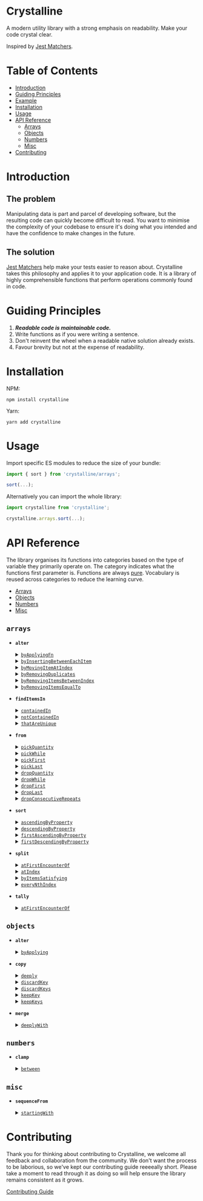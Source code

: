 # Crystalline
A modern utility library with a strong emphasis on readability. Make your code crystal clear.

Inspired by [Jest Matchers](https://jestjs.io/docs/en/using-matchers).

# Table of Contents

- [Introduction](#introduction)
- [Guiding Principles](#guiding-principles)
- [Example](#example)
- [Installation](#installation)
- [Usage](#usage)
- [API Reference](#api-reference)
  - [Arrays](#arrays)
  - [Objects](#objects)
  - [Numbers](#numbers)
  - [Misc](#misc)
- [Contributing](#contributing)

# Introduction

## The problem
Manipulating data is part and parcel of developing software, but the resulting code can quickly become difficult to read.
You want to minimise the complexity of your codebase to ensure it's doing what you intended and have the confidence 
to make changes in the future.
 
## The solution
[Jest Matchers](https://jestjs.io/docs/en/using-matchers) help make your tests easier to reason about. Crystalline takes 
this philosophy and applies it to your application code. It is a library of highly comprehensible functions that perform 
operations commonly found in code. 

# Guiding Principles

1) _**Readable code is maintainable code.**_ 
2) Write functions as if you were writing a sentence. 
3) Don't reinvent the wheel when a readable native solution already exists.
4) Favour brevity but not at the expense of readability.

# Installation
NPM:
```shell script
npm install crystalline
```

Yarn:
```shell script
yarn add crystalline
```

# Usage
Import specific ES modules to reduce the size of your bundle:
```javascript
import { sort } from 'crystalline/arrays';

sort(...);
```

Alternatively you can import the whole library:

```javascript
import crystalline from 'crystalline';

crystalline.arrays.sort(...);
```

# API Reference
The library organises its functions into categories based on the type of variable they primarily operate on. The category 
indicates what the functions first parameter is. Functions are always [pure](https://en.wikipedia.org/wiki/Pure_function). 
Vocabulary is reused across categories to reduce the learning curve.

- [Arrays](#arrays)
- [Objects](#objects)
- [Numbers](#numbers)
- [Misc](#misc)

## `arrays`

- <strong>`alter`</strong>
    <details>
    <summary><a href="#"><code>byApplyingFn</code></a></summary>
    <p>
    <br/>          
    Create a new array by applying the function supplied at the given index.

    ```javascript
    const input = ["a", "b", "c", "d"];

    const result = alter(input)
      .byApplyingFn((n) => n.toUpperCase())
      .atIndex(1);

    expect(result).toEqual(["a", "B", "c", "d"]);
    ```

    </p>
    </details>
    
    <details>
    <summary><a href="#"><code>byInsertingBetweenEachItem</code></a></summary>
    <p>
    <br/>          
    Create a new array with the value supplied inserted between each item.

    ```javascript
    const input = ["b", "n", "n", "s"];

    const result = alter(input).byInsertingBetweenEachItem("a");

    expect(result).toEqual(["b", "a", "n", "a", "n", "a", "s"]);
    ```

    </p>
    </details>
    
    <details>
    <summary><a href="#"><code>byMovingItemAtIndex</code></a></summary>
    <p>
    <br/>          
    Return a new array with the item at the index specified moved to the chosen index.

    ```javascript
    const input = ["a", "b", "c", "d", "e", "f"];

    const result = alter(input).byMovingItemAtIndex(0).toIndex(2);

    expect(result).toEqual(["b", "c", "a", "d", "e", "f"]);
    ```

    </p>
    </details>
    
    <details>
    <summary><a href="#"><code>byRemovingDuplicates</code></a></summary>
    <p>
    <br/>          
    Create a new array with any duplicates from the original removed.

    ```javascript
    const input1 = [1, 1, 2, 1];
    const input2 = [1, "1"];
    const input3 = [[42], [42]];
      
    const result1 = alter(input1).byRemovingDuplicates();
    const result2 = alter(input2).byRemovingDuplicates();
    const result3 = alter(input3).byRemovingDuplicates();
      
    expect(result1).toEqual([1, 2]);
    expect(result2).toEqual([1, "1"]); 
    expect(result3).toEqual([[42]]);
    ```

    </p>
    </details>
    
    <details>
    <summary><a href="#"><code>byRemovingItemsBetweenIndex</code></a></summary>
    <p>
    <br/>          
    Create a new array with all items between the two indexes removed.

    ```javascript
    const input = [1, 2, 3, 4, 5, 6, 7, 8];
    
    const result = alter(input).byRemovingItemsBetweenIndex(2).andIndex(3);
  
    expect(result).toEqual([1, 2, 6, 7, 8]);
    ```

    </p>
    </details>

    <details>
    <summary><a href="#"><code>byRemovingItemsEqualTo</code></a></summary>
    <p>
    <br/>          
    Create a new array with any items matching those supplied removed.

    ```javascript
    const input = [1, 2, 1, 3, 4];
    
    const result = alter(input).byRemovingItemsEqualTo([1, 2]);
  
    expect(result).toEqual([3, 4]);
    ```

    </p>
    </details>

- <strong>`findItemsIn`</strong>
    <details>
    <summary><a href="#"><code>containedIn</code></a></summary>
    <p>
    <br/>          
    Create a new array containing only items that are present in both the first and second array.

    ```javascript
    const input1 = [1, 2, 3, 4];
    const input2 = [7, 6, 5, 4, 3];
    
    const result = findItemsIn(input1).containedIn(input2);
    
    expect(result).toEqual([3, 4]);
    ```

    </p>
    </details>

    <details>
    <summary><a href="#"><code>notContainedIn</code></a></summary>
    <p>
    <br/>          
    Create a new array containing only items from the first array that are not present in second array.

    ```javascript
    const input1 = [1, 2, 3, 4];
    const input2 = [7, 6, 5, 4, 3];
    
    const result = findItemsIn(input1).notContainedIn(input2);
    
    expect(result).toEqual([1, 2]);
    ```

    </p>
    </details>

    <details>
    <summary><a href="#"><code>thatAreUnique</code></a></summary>
    <p>
    <br/>          
    Create a new array containing items that are only present in one of the two input arrays.

    ```javascript
    const input1a = [1, 2, 3, 4];
    const input1b = [7, 6, 5, 4, 3];
  
    const result = findItemsIn(input1a).and(input1b).thatAreUnique();
  
    expect(result).toEqual([1, 2, 7, 6, 5]);
    ```

    </p>
    </details>

- <strong>`from`</strong>
    <details>
    <summary><a href="#"><code>pickQuantity</code></a></summary>
    <p>
            
     - <details>
       <summary><a href="#"><code>fromTheStart</code></a></summary>
       <p>
       <br/>          
       Create a new array containing the first N number of items from the input array.
           
       ```javascript
       const input = ["foo", "bar", "baz"];

       const result = from(input).pickQuantity(2).fromTheStart();
       
       expect(result).toEqual(["foo", "bar"]);
       ```

       </p>
       </details>
     
     - <details>
       <summary><a href="#"><code>fromTheEnd</code></a></summary>
       <p>
       <br/>          
       Create a new array containing the last N number of items from the input array.
           
       ```javascript
       const input = ["foo", "bar", "baz"];
       
       const result = from(input).pickQuantity(2).fromTheEnd();
       
       expect(result).toEqual(["bar", "baz"]);
       ```

       </p>
       </details>

     </p>
    </details>
    
    <details>
    <summary><a href="#"><code>pickWhile</code></a></summary>
    <p>
            
     - <details>
       <summary><a href="#"><code>fromTheStart</code></a></summary>
       <p>
       <br/>          
       Create a new array by selecting items from the start of the input array until the predicate returns false.
           
       ```javascript
        const input = [1, 2, 3, 4, 3, 2, 1];

        const result = from(input)
          .pickWhile((n) => n !== 4)
          .fromTheStart();

        expect(result).toEqual([1, 2, 3]);
       ```

       </p>
       </details>
     
     - <details>
       <summary><a href="#"><code>fromTheEnd</code></a></summary>
       <p>
       <br/>          
       Create a new array by selecting items from the end of the input array until the predicate returns false.
           
       ```javascript
        const input = [1, 2, 3, 4, 3, 2, 1];

        const result = from(input)
          .pickWhile((n) => n !== 4)
          .fromTheEnd();

        expect(result).toEqual([3, 2, 1]);
       ```

       </p>
       </details>

     </p>
    </details>

    <details>
    <summary><a href="#"><code>pickFirst</code></a></summary>
    <p>           
    <br/>          
    Return the first item from the input array.
                
    ```javascript
    const result = from(["fi", "fo", "fum"]).pickFirst();
    
    expect(result).toBe("fi");
    ```
     
    </p>
    </details>
    
    <details>
    <summary><a href="#"><code>pickLast</code></a></summary>
    <p>           
    <br/>          
    Return the last item from the input array.
                
    ```javascript
    const result = from(["fi", "fo", "fum"]).pickLast();
    
    expect(result).toBe("fum");
    ```
     
    </p>
    </details>
    
    <details>
    <summary><a href="#"><code>dropQuantity</code></a></summary>
    <p>
            
     - <details>
       <summary><a href="#"><code>fromTheStart</code></a></summary>
       <p>
       <br/>          
       Create a new array containing all items from the input array with the first N items removed.
           
       ```javascript
        const input = ["foo", "bar", "baz"];

        const result = from(input).dropQuantity(2).fromTheStart();

        expect(result).toEqual(["baz"]);
       ```

       </p>
       </details>
     
     - <details>
       <summary><a href="#"><code>fromTheEnd</code></a></summary>
       <p>
       <br/>          
       Create a new array containing all items from the input array with the last N items removed.
           
       ```javascript
       const input = ["foo", "bar", "baz"];
       
       const result = from(input).dropQuantity(2).fromTheEnd();

       expect(result).toEqual(["foo"]);
       ```

       </p>
       </details>

     </p>
    </details>

    <details>
    <summary><a href="#"><code>dropWhile</code></a></summary>
    <p>
            
     - <details>
       <summary><a href="#"><code>fromTheStart</code></a></summary>
       <p>
       <br/>          
       Create a new array by removing items from the start of the input array until the predicate returns false.
           
       ```javascript
       const input = [1, 2, 3, 4, 3, 2, 1];
        
       const result = from(input)
         .dropWhile((n) => n <= 2)
         .fromTheStart();

       expect(result).toEqual([3, 4, 3, 2, 1]);
       ```

       </p>
       </details>
     
     - <details>
       <summary><a href="#"><code>fromTheEnd</code></a></summary>
       <p>
       <br/>          
       Create a new array by removing items from the end of the input array until the predicate returns false.
           
       ```javascript
       const input = [1, 2, 3, 4, 3, 2, 1];

       const result = from(input)
         .dropWhile((n) => n <= 3)
         .fromTheEnd();

       expect(result).toEqual([1, 2, 3, 4]);
       ```

       </p>
       </details>

     </p>
    </details>

    <details>
    <summary><a href="#"><code>dropFirst</code></a></summary>
    <p>           
    <br/>          
    Create a new array containing every item from the input array except the first.
                
    ```javascript
    const result = from(["fi", "fo", "fum"]).dropFirst();
    
    expect(result).toEqual(["fo", "fum"]);
    ```
     
    </p>
    </details>
    
    <details>
    <summary><a href="#"><code>dropLast</code></a></summary>
    <p>           
    <br/>          
    Create a new array containing every item from the input array except the last.
                
    ```javascript
    const result = from(["fi", "fo", "fum"]).dropLast();
          
    expect(result).toEqual(["fi", "fo"]);
    ```
     
    </p>
    </details>

    <details>
    <summary><a href="#"><code>dropConsecutiveRepeats</code></a></summary>
    <p>           
    <br/>          
    Create a new array containing every item from the input array with any consecutively repeated elements removed.
                
    ```javascript
    const input = [1, 1, 1, 2, 3, 4, 4, 2, 2];

    const result = from(input).dropConsecutiveRepeats();

    expect(result).toEqual([1, 2, 3, 4, 2]);
    ```
     
    </p>
    </details>

- <strong>`sort`</strong>
    <details>
    <summary><a href="#"><code>ascendingByProperty</code></a></summary>
    <p>           
    <br/>          
    Create a new array with items from the input array sorted in ascending order by the given property.
                
    ```javascript
    const input = [
      { name: "Emma", age: 70 },
      { name: "Peter", age: 78 },
      { name: "Mikhail", age: 62 },
    ];

    const result = sort(input).ascendingByProperty("age");

    expect(result).toEqual([
      { name: "Mikhail", age: 62 },
      { name: "Emma", age: 70 },
      { name: "Peter", age: 78 },
    ]);
    ```
     
    </p>
    </details>

    <details>
    <summary><a href="#"><code>descendingByProperty</code></a></summary>
    <p>           
    <br/>          
    Create a new array with items from the input array sorted in descending order by a given property.
                
    ```javascript
    const input = [
      { name: "Emma", age: 70 },
      { name: "Peter", age: 78 },
      { name: "Mikhail", age: 62 },
    ];

    const result = sort(input).descendingByProperty("age");

    expect(result).toEqual([
      { name: "Peter", age: 78 },
      { name: "Emma", age: 70 },
      { name: "Mikhail", age: 62 },
    ]);
    ```
     
    </p>
    </details>

    <details>
    <summary><a href="#"><code>firstAscendingByProperty</code></a></summary>
    <p>
            
     - <details>
       <summary><a href="#"><code>thenAscendingByProperty</code></a></summary>
       <p>
       <br/>          
       Create a new array with items from the input array sorted in ascending order by the first property, then ascending by the second property.
           
       ```javascript
       const alice = {
         name: "alice",
         age: 40,
       };
       const bob = {
        name: "bob",
        age: 30,
       };
       const clara = {
         name: "clara",
         age: 40,
       };
        
       const input = [alice, bob, clara];
        
       const result = sort(input)
         .firstAscendingByProperty("age")
         .thenAscendingByProperty("name");
        
       expect(result).toEqual([bob, alice, clara]);
       ```

       </p>
       </details>
     
     - <details>
       <summary><a href="#"><code>thenDescendingByProperty</code></a></summary>
       <p>
       <br/>          
       Create a new array with items from the input array sorted in ascending order by the first property, then descending by the second property.
           
       ```javascript
       const alice = {
         name: "alice",
         age: 40,
       };
       const bob = {
         name: "bob",
         age: 30,
       ;
       const clara = {
         name: "clara",
         age: 40,
       };
       
       const input = [clara, bob, alice];
       
       const result = sort(input)
         .firstAscendingByProperty("age")
         .thenDescendingByProperty("name");
       
       expect(result).toEqual([bob, clara, alice]);
       ```

       </p>
       </details>

     </p>
    </details>

    <details>
    <summary><a href="#"><code>firstDescendingByProperty</code></a></summary>
    <p>
            
     - <details>
       <summary><a href="#"><code>thenAscendingByProperty</code></a></summary>
       <p>
       <br/>          
       Create a new array with items from the input array sorted in descending order by the first property, then ascending by the second property.
           
       ```javascript
       const alice = {
         name: "alice",
         age: 40,
       };
       const bob = {
         name: "bob",
         age: 30,
       };
       const clara = {
         name: "clara",
         age: 40,
       };
       
       const input = [clara, bob, alice];

       const result = sort(input)
         .firstDescendingByProperty("age")
         .thenAscendingByProperty("name");

       expect(result).toEqual([alice, clara, bob]);
       ```

       </p>
       </details>
     
     - <details>
       <summary><a href="#"><code>thenDescendingByProperty</code></a></summary>
       <p>
       <br/>          
       Create a new array with items from the input array sorted in descending order by the first property, then descending by the second property.
           
       ```javascript
       const alice = {
         name: "alice",
         age: 40,
       };
       const bob = {
         name: "bob",
         age: 30,
       };
       const clara = {
         name: "clara",
         age: 40,
       };
       
       const input = [clara, bob, alice];

       const result = sort(input)
         .firstDescendingByProperty("age")
         .thenDescendingByProperty("name");

       expect(result).toEqual([clara, alice, bob]);
       ```

       </p>
       </details>

     </p>
    </details>

- <strong>`split`</strong>
    <details>
    <summary><a href="#"><code>atFirstEncounterOf</code></a></summary>
    <p>           
    <br/>          
    Create a new array that contains two arrays after splitting the original at the first point where the predicate holds true.
                
    ```javascript
    const input = [1, 2, 3, 1, 2, 3];

    const result = split(input).atFirstEncounterOf((n) => n === 2);

    expect(result).toEqual([[1], [2, 3, 1, 2, 3]]);
    ```
     
    </p>
    </details>

    <details>
    <summary><a href="#"><code>atIndex</code></a></summary>
    <p>           
    <br/>          
    Create a new array that contains two arrays after splitting the original at the index specified.
                
    ```javascript
    const input = [1, 2, 3];
    
    const result = split(input).atIndex(1);
    
    expect(result).toEqual([[1], [2, 3]]);
    ```
     
    </p>
    </details>    
    
    <details>
    <summary><a href="#"><code>byItemsSatisfying</code></a></summary>
    <p>           
    <br/>          
    Create a new array that contains two arrays after separating the contents of the original into items that satisfy the predicate and those that don't.
                
    ```javascript
    const input = ["sss", "ttt", "foo", "bars"];
    
    const result = split(input).byItemsSatisfying((n) => n.includes("s"));
    
    expect(result).toEqual([
      ["sss", "bars"],
      ["ttt", "foo"],
    ]);
    ```
     
    </p>
    </details>    
    
    <details>
    <summary><a href="#"><code>everyNthIndex</code></a></summary>
    <p>           
    <br/>          
    Create a new array that contains multiple other arrays that are the result of splitting the original every N items.
                
    ```javascript
    const input = [1, 2, 3, 4, 5, 6, 7];
    
    const result = split(input).everyNthIndex(3);
    
    expect(result).toEqual([[1, 2, 3], [4, 5, 6], [7]]);
    ```
     
    </p>
    </details>

- <strong>`tally`</strong>
    <details>
    <summary><a href="#"><code>atFirstEncounterOf</code></a></summary>
    <p>           
    <br/>          
    Create an object that contains a count of elements in an array according to how many match a key generated by the supplied function.
                
    ```javascript
    const input = [1.0, 1.1, 1.2, 2.0, 3.0, 2.2];

    const result = tally(input).by(Math.floor);

    expect(result).toEqual({ 1: 3, 2: 2, 3: 1 });
    ```
     
    </p>
    </details>    

## `objects`

- <strong>`alter`</strong>
    <details>
    <summary><a href="#"><code>byApplying</code></a></summary>
    <p>
            
     - <details>
       <summary><a href="#"><code>toKey</code></a></summary>
       <p>
       <br/>          
       Create a new object that is a copy of the original but with the transformation applied to the key specified.
           
       ```javascript
       const input = {
         firstName: "  Tomato ",
         data: { elapsed: 100, remaining: 1400 },
         id: 123,
       };

       const result = alter(input)
         .byApplying((n) => n.trim())
         .toKey("firstName");

       expect(result).toEqual({
         firstName: "Tomato",
         data: { elapsed: 100, remaining: 1400 },
         id: 123,
       });
       ```

       </p>
       </details>
    
     </p>
     </details> 

- <strong>`copy`</strong>
    <details>
    <summary><a href="#"><code>deeply</code></a></summary>
    <p>           
    <br/>          
    Create a deep copy of the object including any nested objects. 
                
    ```javascript
    const input = {
      a: [1, 2, 3],
      b: "foo",
      c: {
        c1: 123,
      },
    };

    const result = copy(input).deeply();

    expect(input).toEqual(result);

    // Referential checks
    expect(input !== result).toBe(true);
    expect(input.a !== result.a).toBe(true);
    expect(input.c !== result.c).toBe(true);
    ```
     
    </p>
    </details>   
    
    <details>
    <summary><a href="#"><code>discardKey</code></a></summary>
    <p>           
    <br/>          
    Create a partial copy of the object omitting the key specified. 
                
    ```javascript
    const input = { a: 1, b: 2, c: 3, d: 4 };
    
    const result = copy(input).discardKey("a");

    expect(result).toEqual({ b: 2, c: 3, d: 4 });
    ```
     
    </p>
    </details>   
    
    <details>
    <summary><a href="#"><code>discardKeys</code></a></summary>
    <p>           
    <br/>          
    Create a partial copy of the object omitting the keys specified. 
                
    ```javascript
    const input = { a: 1, b: 2, c: 3, d: 4 };
    
    const result = copy(input).discardKeys(["a", "d"]);
    
    expect(result).toEqual({ b: 2, c: 3 });
    ```
     
    </p>
    </details>   
    
    <details>
    <summary><a href="#"><code>keepKey</code></a></summary>
    <p>           
    <br/>          
    Create a partial copy of an object containing only the key specified. 
                
    ```javascript
    const input = { a: 1, b: 2, c: 3, d: 4 };
    
    const result = copy(input).keepKey("a");

    expect(result).toEqual({ a: 1 });
    ```
     
    </p>
    </details>   
    
    <details>
    <summary><a href="#"><code>keepKeys</code></a></summary>
    <p>           
    <br/>          
    Create a partial copy of an object containing only the keys specified. 
                
    ```javascript
    const input = { a: 1, b: 2, c: 3, d: 4 };

    const result = copy(input).keepKeys(["a", "c"]);

    expect(result).toEqual({ a: 1, c: 3 });
    ```
     
    </p>
    </details>   

- <strong>`merge`</strong>
    <details>
    <summary><a href="#"><code>deeplyWith</code></a></summary>
    <p>
            
     - <details>
       <summary><a href="#"><code>resolvingConflictsViaFirstObject</code></a></summary>
       <p>
       <br/>          
       Create a new object with all properties from the input objects, using values from the first object when the same keys exist in both.
           
       ```javascript
       const obj1 = {
         name: "fred",
         age: 10,
         contact: { email: "moo@example.com" },
       };
       const obj2 = { 
         age: 40, 
         contact: { email: "baa@example.com" } 
       };
  
       const result = merge(obj1)
         .deeplyWith(obj2)
         .resolvingConflictsViaFirstObject();
  
       expect(result).toEqual({
         name: "fred",
         age: 10,
         contact: { email: "moo@example.com" },
       });
       ```

       </p>
       </details>
       
     - <details>
       <summary><a href="#"><code>resolvingConflictsViaSecondObject</code></a></summary>
       <p>
       <br/>          
       Create a new object with all properties from the input objects, using values from the second object when the same keys exist in both.
           
       ```javascript
       const obj1 = {
         name: "fred",
         age: 10,
         contact: { email: "moo@example.com" },
       };
       const obj2 = { 
         age: 40, 
         contact: { email: "baa@example.com" } 
       };
  
       const result = merge(obj1)
         .deeplyWith(obj2)
         .resolvingConflictsViaSecondObject();
  
       expect(result).toEqual({
         name: "fred",
         age: 40,
         contact: { email: "baa@example.com" },
       });
       ```

       </p>
       </details>

     - <details>
       <summary><a href="#"><code>resolvingConflictsViaFn</code></a></summary>
       <p>
       <br/>          
       Create a new object with all properties from the input objects, using the resolver function to derive a value for keys that exist in both.
           
       ```javascript
       const obj1 = { a: true, c: { values: [10, 20] } };
       const obj2 = { b: true, c: { values: [15, 35] } };
  
       const result = merge(obj1)
         .deeplyWith(obj2)
         .resolvingConflictsViaFn((x, y) => [...x, ...y]);
  
       expect(result).toEqual({
         a: true,
         b: true,
         c: { values: [10, 20, 15, 35] },
       });
       ```

       </p>
       </details>
    
     </p>
     </details> 

## `numbers`

- <strong>`clamp`</strong>
    <details>
    <summary><a href="#"><code>between</code></a></summary>
    <p>           
    <br/>          
    Restrict a number to be within the range specified. 
                
    ```javascript
    expect(clamp(-5).between(1, 10)).toBe(1);
    expect(clamp(15).between(1, 10)).toBe(10);
    expect(clamp(4).between(1, 10)).toBe(4);
    ```
     
    </p>
    </details>

## `misc`

- <strong>`sequenceFrom`</strong>
    <details>
    <summary><a href="#"><code>startingWith</code></a></summary>
    <p>
            
     - <details>
       <summary><a href="#"><code>untilCondition</code></a></summary>
       <p>
       <br/>          
       Create an array of items using the rule and seed value up until the terminator condition is met.
           
       ```javascript
       const rule = (n: number) => Math.pow(n, 2);
       const terminator = (n: number) => n > 1e10;
       const seed = 10;

       const result = sequenceFrom(rule)
         .startingWith(seed)
         .untilCondition(terminator);

       expect(result).toEqual([10, 100, 10000, 100000000]);
       ```

       </p>
       </details>

# Contributing
Thank you for thinking about contributing to Crystalline, we welcome all feedback and collaboration from the community. 
We don't want the process to be laborious, so we've kept our contributing guide reeeeally short. Please take a moment 
to read through it as doing so will help ensure the library remains consistent as it grows.

[Contributing Guide](./CONTRIBUTING.md)

